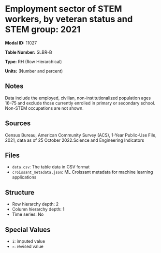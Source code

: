 # Employment sector of STEM workers, by veteran status and STEM group: 2021

**Modal ID:** 11027

**Table Number:** SLBR-B

**Type:** RH (Row Hierarchical)

**Units:** (Number and percent)

## Notes

Data include the employed, civilian, non-institutionalized population ages 16–75 and exclude those currently enrolled in primary or secondary school. Non-STEM occupations are not shown.

## Sources

Census Bureau, American Community Survey (ACS), 1-Year Public-Use File, 2021, data as of 25 October 2022.Science and Engineering Indicators

## Files

- `data.csv`: The table data in CSV format
- `croissant_metadata.json`: ML Croissant metadata for machine learning applications

## Structure

- Row hierarchy depth: 2
- Column hierarchy depth: 1
- Time series: No

## Special Values

- `i`: imputed value
- `r`: revised value
